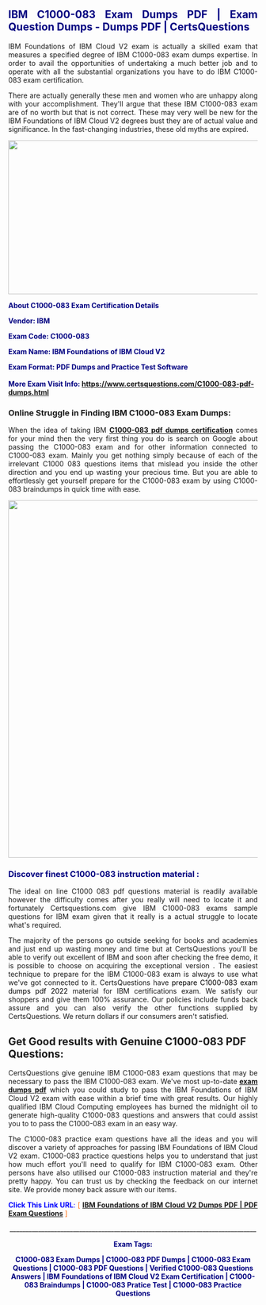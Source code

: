 <h2 style="text-align: justify;"><span style="color: #000080;">IBM C1000-083 Exam Dumps PDF | Exam Question Dumps - Dumps PDF | CertsQuestions</span></h2>
<p style="text-align: justify;">IBM Foundations of IBM Cloud V2 exam is actually a skilled exam that measures a specified degree of IBM  C1000-083 exam dumps expertise. In order to avail the opportunities of undertaking a much better job and to operate with all the substantial organizations you have to do IBM C1000-083 exam certification.</p>
<p style="text-align: justify;">There are actually generally these men and women who are unhappy along with your accomplishment. They'll argue that these IBM  C1000-083 exam are of no worth but that is not correct. These may very well be new for the IBM Foundations of IBM Cloud V2 degrees bust they are of actual value and significance. In the fast-changing industries, these old myths are expired.</p>
<p><img style="display: block; margin-left: auto; margin-right: auto;" src="https://i.imgur.com/eaP4ae9.png" width="840" height="310" /></p>
<p><span style="color: #000080;"><strong>About C1000-083 Exam Certification Details</strong></span></p>
<p><span style="color: #000080;"><strong>Vendor: IBM<br /></strong></span></p>
<p><span style="color: #000080;"><strong>Exam Code: C1000-083</strong></span></p>
<p><span style="color: #000080;"><strong>Exam Name: IBM Foundations of IBM Cloud V2</strong></span></p>
<p><span style="color: #000080;"><strong>Exam Format: PDF Dumps and Practice Test Software<br /><br />More Exam Visit Info: <span style="color: #ff6600;"><a href="https://www.certsquestions.com/C1000-083-pdf-dumps.html">https://www.certsquestions.com/C1000-083-pdf-dumps.html</a></span></strong></span></p>
<h3>Online Struggle in Finding IBM C1000-083 Exam Dumps:</h3>
<p style="text-align: justify;">When the idea of taking IBM <a href="https://www.certsquestions.com/C1000-083-pdf-dumps.html"><strong> C1000-083 pdf dumps certification</strong></a> comes for your mind then the very first thing you do is search on Google about passing the C1000-083 exam and for other information connected to C1000-083 exam. Mainly you get nothing simply because of each of the irrelevant C1000 083 questions items that mislead you inside the other direction and you end up wasting your precious time. But you are able to effortlessly get yourself prepare for the C1000-083 exam by using C1000-083 braindumps in quick time with ease.</p>
<p><a href="https://www.certsquestions.com/C1000-083-pdf-dumps.html"><img style="display: block; margin-left: auto; margin-right: auto;" src="https://i.imgur.com/pxhoKQ2.png" width="720" /></a></p>
<h3><span style="color: #000080;">Discover finest  C1000-083 instruction material :</span></h3>
<p style="text-align: justify;">The ideal on line C1000 083 pdf questions material is readily available however the difficulty comes after you really will need to locate it and fortunately Certsquestions.com give IBM C1000-083 exams sample questions for IBM  exam given that it really is a actual struggle to locate what's required.</p>
<p style="text-align: justify;">The majority of the persons go outside seeking for books and academies and just end up wasting money and time but at CertsQuestions you'll be able to verify out excellent of IBM  and soon after checking the free demo, it is possible to choose on acquiring the exceptional version . The easiest technique to prepare for the IBM C1000-083 exam is always to use what we've got connected to it. CertsQuestions have <span style="color: #000000;">prepare C1000-083 exam dumps pdf 2022</span> material for IBM certifications exam. We satisfy our shoppers and give them 100% assurance. Our policies include funds back assure and you can also verify the other functions supplied by CertsQuestions. We return dollars if our consumers aren't satisfied.</p>
<h2>Get Good results with Genuine C1000-083 PDF Questions:</h2>
<p style="text-align: justify;">CertsQuestions give genuine IBM C1000-083 exam questions that may be necessary to pass the IBM  C1000-083 exam. We've most up-to-date<strong>&nbsp;<a href="https://www.certsquestions.com/">exam dumps pdf</a></strong>&nbsp;which you could study to pass the IBM Foundations of IBM Cloud V2 exam with ease within a brief time with great results. Our highly qualified IBM Cloud Computing employees has burned the midnight oil to generate high-quality C1000-083 questions and answers that could assist you to to pass the C1000-083 exam in an easy way.</p>
<p style="text-align: justify;">The C1000-083 practice exam questions have all the ideas and you will discover a variety of approaches for passing IBM Foundations of IBM Cloud V2 exam. C1000-083 practice questions helps you to understand that just how much effort you'll need to qualify for IBM  C1000-083 exam. Other persons have also utilised our C1000-083 instruction material and they're pretty happy. You can trust us by checking the feedback on our internet site. We provide money back assure with our items.</p>
<p style="text-align: justify;"><span style="color: #0000ff;"><strong>Click This Link URL</strong>:</span> <span style="color: #ff6600;">[ <strong><a href="https://www.certsquestions.com/ibm-cloud-computing-certification.html">IBM Foundations of IBM Cloud V2 Dumps PDF | PDF Exam Questions</a></strong> ]</span></p>
<p style="text-align: center;">______________________________________________________________________________</p>
<p style="text-align: center;"><span style="color: #000080;"><strong>Exam Tags:</strong></span></p>
<p style="text-align: center;"><span style="color: #000080;"><strong>C1000-083 Exam Dumps | C1000-083 PDF Dumps | C1000-083 Exam Questions | C1000-083 PDF Questions | Verified C1000-083 Questions Answers | IBM Foundations of IBM Cloud V2 Exam Certification | C1000-083 Braindumps | C1000-083 Pratice Test | C1000-083 Practice Questions</strong></span></p>
